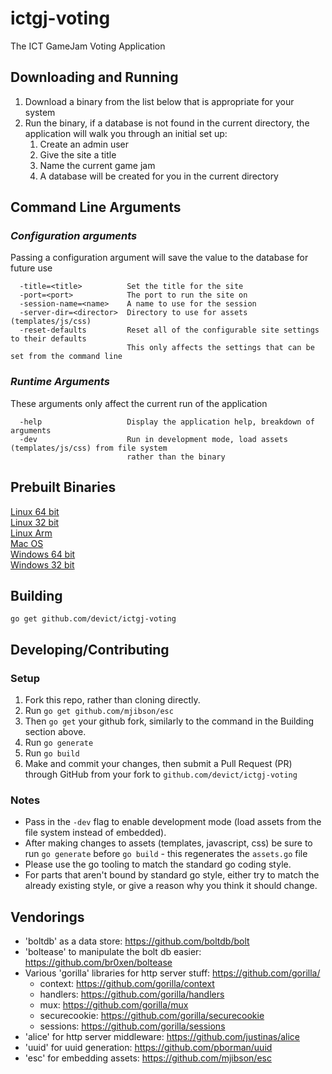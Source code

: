 # ictgj-voting
The ICT GameJam Voting Application

## Downloading and Running
1. Download a binary from the list below that is appropriate for your system  
1. Run the binary, if a database is not found in the current directory, the application will walk you through an initial set up:
    1. Create an admin user
    1. Give the site a title
    1. Name the current game jam
    1. A database will be created for you in the current directory  


## Command Line Arguments
### *Configuration arguments*  
Passing a configuration argument will save the value to the database for future use  
```none
  -title=<title>          Set the title for the site  
  -port=<port>            The port to run the site on  
  -session-name=<name>    A name to use for the session  
  -server-dir=<director>  Directory to use for assets (templates/js/css)  
  -reset-defaults         Reset all of the configurable site settings to their defaults  
                          This only affects the settings that can be set from the command line  
```

### *Runtime Arguments*  
These arguments only affect the current run of the application  
```none
  -help                   Display the application help, breakdown of arguments  
  -dev                    Run in development mode, load assets (templates/js/css) from file system  
                          rather than the binary  
```

## Prebuilt Binaries
[Linux 64 bit](https://br0xen.com/dowload/ictgj-voting/gjvote.linux64 "Linux 64 bit build")  
[Linux 32 bit](https://br0xen.com/download/ictgj-voting/gjvote.linux386 "Linux 32 bit build")  
[Linux Arm](https://br0xen.com/download/ictgj-voting/gjvote.linuxarm "Linux Arm build")  
[Mac OS](https://br0xen.com/download/ictgj-voting/gjvote.darwin64 "Mac OS build")  
[Windows 64 bit](https://br0xen.com/download/ictgj-voting/gjvote.win64 "Windows 64 bit build")  
[Windows 32 bit](https://br0xen.com/download/ictgj-voting/gjvote.win386 "Windows 32 bit build")  


## Building
```none
go get github.com/devict/ictgj-voting
```


## Developing/Contributing
### Setup
1. Fork this repo, rather than cloning directly.
1. Run `go get github.com/mjibson/esc`
1. Then `go get` your github fork, similarly to the command in the Building section above.
1. Run `go generate`
1. Run `go build`
1. Make and commit your changes, then submit a Pull Request (PR) through GitHub from your fork to `github.com/devict/ictgj-voting`

### Notes
* Pass in the `-dev` flag to enable development mode (load assets from the file system instead of embedded).  
* After making changes to assets (templates, javascript, css) be sure to run `go generate` before `go build` - this regenerates the `assets.go` file  
* Please use the go tooling to match the standard go coding style. 
* For parts that aren't bound by standard go style, either try to match the already existing style, or give a reason why you think it should change.  


## Vendorings
* 'boltdb' as a data store: https://github.com/boltdb/bolt
* 'boltease' to manipulate the bolt db easier: https://github.com/br0xen/boltease
* Various 'gorilla' libraries for http server stuff: https://github.com/gorilla/
  * context: https://github.com/gorilla/context
  * handlers: https://github.com/gorilla/handlers
  * mux: https://github.com/gorilla/mux
  * securecookie: https://github.com/gorilla/securecookie
  * sessions: https://github.com/gorilla/sessions
* 'alice' for http server middleware: https://github.com/justinas/alice
* 'uuid' for uuid generation:  https://github.com/pborman/uuid
* 'esc' for embedding assets: https://github.com/mjibson/esc


